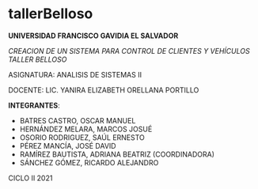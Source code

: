 # tallerBelloso
**UNIVERSIDAD FRANCISCO GAVIDIA EL SALVADOR**

*CREACION DE UN SISTEMA PARA CONTROL DE CLIENTES Y VEHÍCULOS TALLER BELLOSO*

ASIGNATURA: ANALISIS DE SISTEMAS II

DOCENTE: LIC. YANIRA ELIZABETH ORELLANA PORTILLO

**INTEGRANTES**:
* BATRES CASTRO, OSCAR MANUEL	
* HERNÁNDEZ MELARA, MARCOS JOSUÉ	
* OSORIO RODRIGUEZ, SAÚL ERNESTO
* PÉREZ MANCÍA, JOSÉ DAVID	
* RAMÍREZ BAUTISTA, ADRIANA BEATRIZ (COORDINADORA)
* SÁNCHEZ GÓMEZ, RICARDO ALEJANDRO	

CICLO II 2021

